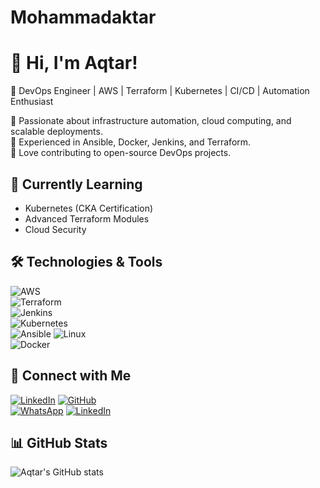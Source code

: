 # Mohammadaktar

# 👋 Hi, I'm Aqtar!  
🚀 DevOps Engineer | AWS | Terraform | Kubernetes | CI/CD | Automation Enthusiast  

🔹 Passionate about infrastructure automation, cloud computing, and scalable deployments.  
🔹 Experienced in Ansible, Docker, Jenkins, and Terraform.  
🔹 Love contributing to open-source DevOps projects.  

## 🌱 Currently Learning  
- Kubernetes (CKA Certification)  
- Advanced Terraform Modules  
- Cloud Security  

## 🛠️ Technologies & Tools  
![AWS](https://img.shields.io/badge/AWS-232F3E?style=flat&logo=amazon-aws&logoColor=white)  
![Terraform](https://img.shields.io/badge/Terraform-7B42BC?style=flat&logo=terraform&logoColor=white)  
![Jenkins](https://img.shields.io/badge/Jenkins-D24939?style=flat&logo=jenkins&logoColor=white)  
![Kubernetes](https://img.shields.io/badge/Kubernetes-326CE5?style=flat&logo=kubernetes&logoColor=white)  
![Ansible](https://img.shields.io/badge/Ansible-000000?style=flat&logo=ansible&logoColor=white) 
![Linux](https://img.shields.io/badge/Linux-FCC624?style=flat&logo=linux&logoColor=black)  
![Docker](https://img.shields.io/badge/Docker-2496ED?style=flat&logo=docker&logoColor=white)

## 🔗 Connect with Me  
[![LinkedIn](https://img.shields.io/badge/LinkedIn-blue?style=flat&logo=linkedin)](https://www.linkedin.com/in/muhammad-aq%CC%80tar-539937304/)
[![GitHub](https://img.shields.io/badge/GitHub-black?style=flat&logo=github)](https://github.com/muhammadaqtar)  
[![WhatsApp](https://img.shields.io/badge/WhatsApp-25D366?style=flat&logo=whatsapp&logoColor=white)](https://wa.me/9346803480?text=Hello%20there!)
[![LinkedIn](https://img.shields.io/badge/LinkedIn-blue?style=flat&logo=linkedin)](https://www.linkedin.com/in/muhammad-aq%CC%80tar-539937304/)


## 📊 GitHub Stats  
![Aqtar's GitHub stats](https://github-readme-stats.vercel.app/api?username=muhammadaqtar&show_icons=true&theme=radical)  

